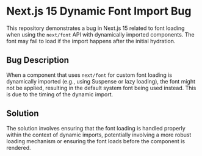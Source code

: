 # Next.js 15 Dynamic Font Import Bug

This repository demonstrates a bug in Next.js 15 related to font loading when using the `next/font` API with dynamically imported components. The font may fail to load if the import happens after the initial hydration.

## Bug Description

When a component that uses `next/font` for custom font loading is dynamically imported (e.g., using Suspense or lazy loading), the font might not be applied, resulting in the default system font being used instead. This is due to the timing of the dynamic import. 

## Solution

The solution involves ensuring that the font loading is handled properly within the context of dynamic imports, potentially involving a more robust loading mechanism or ensuring the font loads before the component is rendered.